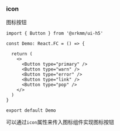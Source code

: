 ### icon
图标按钮

```tsx
import { Button } from '@xrkmm/ui-h5'

const Demo: React.FC = () => {

  return (
    <>
      <Button type="primary" />
      <Button type="warn" />
      <Button type="error" />
      <Button type="link" />
      <Button type="pop" />
    </>
  )
}

export default Demo
```
可以通过`icon`属性来传入图标组件实现图标按钮

